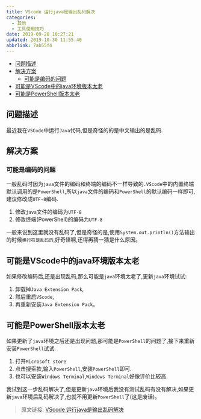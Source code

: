 ```yaml
---
title: VScode 运行java是输出乱码解决
categories: 
  - 其他
  - 工具使用技巧
date: 2019-09-28 10:27:21
updated: 2019-10-30 11:55:40
abbrlink: 7ab55f4
---
```

- [问题描述](/blog/html/7ab55f4/#问题描述)
- [解决方案](/blog/html/7ab55f4/#解决方案)
    - [可能是编码的问题](/blog/html/7ab55f4/#可能是编码的问题)
- [可能是VScode中的java环境版本太老](/blog/html/7ab55f4/#可能是VScode中的java环境版本太老)
- [可能是PowerShell版本太老](/blog/html/7ab55f4/#可能是PowerShell版本太老)

<!--more-->
<script src="https://cdn.bootcss.com/jquery/3.4.0/jquery.slim.min.js"></script>
<script>$(document).ready(function () {$(".post-body > ul:nth-child(1)").hide();});</script>

<!--end-->
## 问题描述 ##
最近我在`VSCode`中运行`Java`代码,但是奇怪的的是中文输出的是乱码.
## 解决方案 ##
### 可能是编码的问题 ###
一般乱码时因为`java`文件的编码和终端的编码不一样导致的`.VScode`中的内置终端默认调用的是`PowerShell`,所以`java`文件的编码和`PowerShell`的默认编码一样即可,建议修改成`UTF-8`编码.
1. 修改`java`文件的编码为`UTF-8`
2. 修改终端(PowerShell)的编码为`UTF-8`

一般来说到这里就没有乱码了,但是奇怪的是,使用`System.out.println()`方法输出的时候`换行符是乱码的`,好奇怪啊,还得再猜一猜是什么原因。
## 可能是VScode中的java环境版本太老 ##
如果修改编码后,还是出现乱码,那么可能是`java`环境太老了,更新`java`环境试试:
1. 卸载掉`Java Extension Pack`,
2. 然后重启`VScode`,
3. 再重新安装`Java Extension Pack`。


## 可能是PowerShell版本太老 ##
如果更新了`java`环境之后还是出现问题,那可能是`PowerShell`的问题了,接下来重新安装`PowerShell`试试.
1. 打开`Microsoft store`
2. 点击搜索款,输入`PowerShell`,安装`PowerShell`即可.
3. 也可以安装`Windows Terminal`,`Windows Terminal`好像评价比较高.

我试到这一步乱码解决了,但是更新`java`环境后我没有测试乱码有没有解决,如果更新`java`环境后乱码解决了,也就不用更新`PowerShell`了(这是废话)。



>原文链接: [VScode 运行java是输出乱码解决](https://lanlan2017.github.io/blog/7ab55f4/)